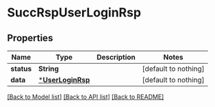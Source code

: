 # SuccRspUserLoginRsp


## Properties
Name | Type | Description | Notes
------------ | ------------- | ------------- | -------------
**status** | **String** |  | [default to nothing]
**data** | [***UserLoginRsp**](UserLoginRsp.md) |  | [default to nothing]


[[Back to Model list]](../README.md#models) [[Back to API list]](../README.md#api-endpoints) [[Back to README]](../README.md)



